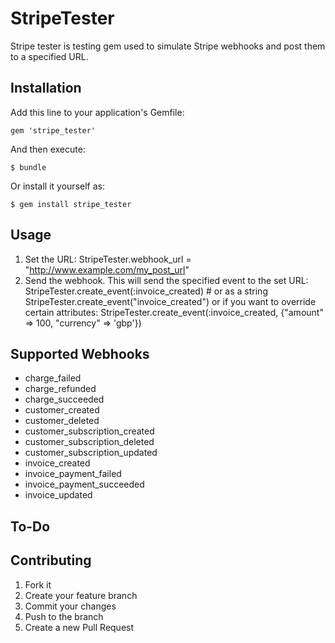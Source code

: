 # StripeTester

Stripe tester is testing gem used to simulate Stripe webhooks and post them to a specified URL.

## Installation

Add this line to your application's Gemfile:

    gem 'stripe_tester'

And then execute:

    $ bundle

Or install it yourself as:

    $ gem install stripe_tester

## Usage

1. Set the URL:
        StripeTester.webhook_url = "http://www.example.com/my_post_url"
2. Send the webhook. This will send the specified event to the set URL:
        StripeTester.create_event(:invoice_created)
        # or as a string
        StripeTester.create_event("invoice_created")
or if you want to override certain attributes:
        StripeTester.create_event(:invoice_created, {"amount" => 100, "currency" => 'gbp'})

## Supported Webhooks

* charge_failed
* charge_refunded
* charge_succeeded
* customer_created
* customer_deleted
* customer_subscription_created
* customer_subscription_deleted
* customer_subscription_updated
* invoice_created
* invoice_payment_failed
* invoice_payment_succeeded
* invoice_updated

## To-Do


## Contributing

1. Fork it
2. Create your feature branch
3. Commit your changes
4. Push to the branch
5. Create a new Pull Request
